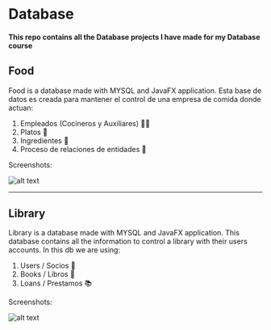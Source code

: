 # Database
#### This repo contains all the Database projects I have made for my Database course

## Food
Food is a database made with MYSQL and JavaFX application.
Esta base de datos es creada para mantener el control de una empresa de comida donde actuan:

1. Empleados (Cocineros y Auxiliares) :guardsman:
2. Platos :spaghetti:
3. Ingredientes :corn:
4. Proceso de relaciones de entidades :pizza:

Screenshots:

![alt text](https://raw.githubusercontent.com/eladiomejias/Database/master/Image/ScreenOne.jpg "Logo")



---


## Library
Library is a database made with MYSQL and JavaFX application.
This database contains all the information to control a library with their users accounts.
In this db we are using:

1. Users / Socios :couple:
2. Books / Libros :notebook_with_decorative_cover:
3. Loans / Prestamos :books:

Screenshots:

![alt text](https://raw.githubusercontent.com/eladiomejias/Database/master/Image/Screen.jpg "Logo")
